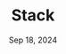 ---
title: 'Stack'
description: 'JavaScript stack game'
tags: ['javascript', 'html']
date: Sep 18, 2024
isExternal: true
externalUrl: https://github.com/samueldervishi1/stack-game
externalLabel: on GitHub
---
